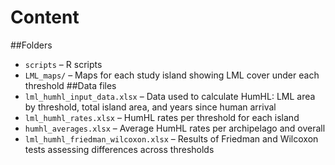 # Content
##Folders
- `scripts` – R scripts
- `LML_maps/` – Maps for each study island showing LML cover under each threshold
##Data files
- `lml_humhl_input_data.xlsx` – Data used to calculate HumHL: LML area by threshold, total island area, and years since human arrival  
- `lml_humhl_rates.xlsx` – HumHL rates per threshold for each island  
- `humhl_averages.xlsx` – Average HumHL rates per archipelago and overall  
- `lml_humhl_friedman_wilcoxon.xlsx` – Results of Friedman and Wilcoxon tests assessing differences across thresholds


